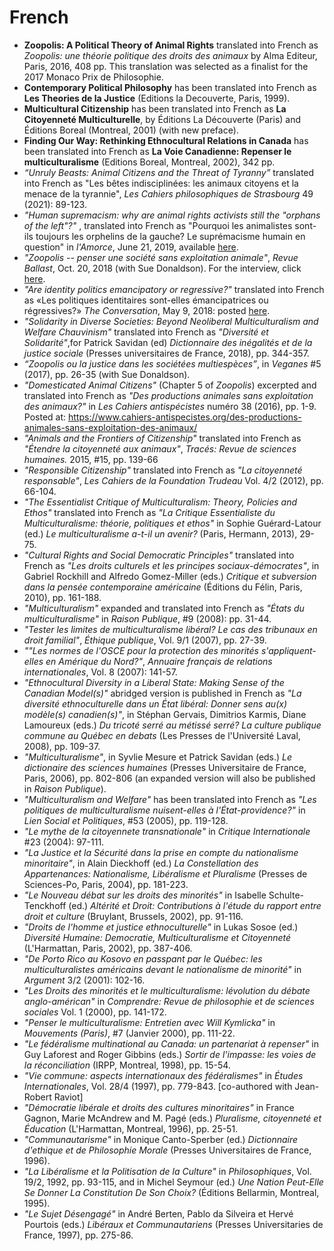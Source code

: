 # French

- **Zoopolis: A Political Theory of Animal Rights** translated into French as _Zoopolis: une théorie politique des droits des animaux_ by Alma Editeur, Paris, 2016, 408 pp. This translation was selected as a finalist for the 2017 Monaco Prix de Philosophie.
- **Contemporary Political Philosophy** has been translated into French as **Les Theories de la Justice** (Editions la Decouverte, Paris, 1999).
- **Multicultural Citizenship** has been translated into French as **La Citoyenneté Multiculturelle**, by Éditions La Découverte (Paris) and Éditions Boreal (Montreal, 2001) (with new preface).
- **Finding Our Way: Rethinking Ethnocultural Relations in Canada** has been translated into French as **La Voie Canadienne: Repenser le multiculturalisme** (Editions Boreal, Montreal, 2002), 342 pp.
- _“Unruly Beasts: Animal Citizens and the Threat of Tyranny”_ translated into French as "Les bêtes indisciplinées: les animaux citoyens et la menace de la tyrannie", _Les Cahiers philosophiques de Strasbourg_ 49 (2021): 89-123. 
- _"Human supremacism: why are animal rights activists still the "orphans of the left"?"_ , translated into French as "Pourquoi les animalistes sont-ils toujours les orphelins de la gauche? Le suprémacisme humain en question" in _l'Amorce_, June 21, 2019, available [here](https://lamorce.co/pourquoi-les-animalistes-sont-ils-toujours-les-orphelins-de-la-gauche/).
- _"Zoopolis -- penser une société sans exploitation animale"_, _Revue Ballast_, Oct. 20, 2018 (with Sue Donaldson). For the interview, click [here](https://www.revue-ballast.fr/zoopolis-penser-une-societe-sans-exploitation-animale/).
- _"Are identity politics emancipatory or regressive?"_ translated into French as «Les politiques identitaires sont-elles émancipatrices ou régressives?» _The Conversation_, May 9, 2018: posted [here](http://theconversation.com/les-politiques-identitaires-sont-elles-emancipatrices-ou-regressives-95391/).
- _"Solidarity in Diverse Societies: Beyond Neoliberal Multiculturalism and Welfare Chauvinism"_ translated into French as _"Diversité et Solidarité"_,for Patrick Savidan (ed) _Dictionnaire des inégalités et de la justice sociale_ (Presses universitaires de France, 2018), pp. 344-357.
- _“Zoopolis ou la justice dans les sociétées multiespèces”_, in _Veganes_ #5 (2017), pp. 26-35 (with Sue Donaldson).
- _"Domesticated Animal Citizens"_ (Chapter 5 of _Zoopolis_) excerpted and translated into French as _"Des productions animales sans exploitation des animaux?"_ in _Les Cahiers antispécistes_ numéro 38 (2016), pp. 1-9\. Posted at: <https://www.cahiers-antispecistes.org/des-productions-animales-sans-exploitation-des-animaux/>
- _"Animals and the Frontiers of Citizenship"_ translated into French as _"Étendre la citoyenneté aux animaux"_, _Tracés: Revue de sciences humaines._ 2015, #15, pp. 139-66
- _"Responsible Citizenship"_ translated into French as _"La citoyenneté responsable"_, _Les Cahiers de la Foundation Trudeau_ Vol. 4/2 (2012), pp. 66-104.
- _"The Essentialist Critique of Multiculturalism: Theory, Policies and Ethos"_ translated into French as _"La Critique Essentialiste du Multiculturalisme: théorie, politiques et ethos"_ in Sophie Guérard-Latour (ed.) _Le multiculturalisme a-t-il un avenir?_ (Paris, Hermann, 2013), 29-75.
- _"Cultural Rights and Social Democratic Principles"_ translated into French as _"Les droits culturels et les principes sociaux-démocrates"_, in Gabriel Rockhill and Alfredo Gomez-Miller (eds.) _Critique et subversion dans la pensée contemporaine américaine_ (Éditions du Félin, Paris, 2010), pp. 161-188.
- _"Multiculturalism"_ expanded and translated into French as _"États du multiculturalisme"_ in _Raison Publique_, #9 (2008): pp. 31-44.
- _"Tester les limites de multiculturalisme libéral? Le cas des tribunaux en droit familial"_, _Éthique publique_, Vol. 9/1 (2007), pp. 27-39.
- _""Les normes de l'OSCE pour la protection des minorités s'appliquent-elles en Amérique du Nord?"_, _Annuaire français de relations internationales_, Vol. 8 (2007): 141-57.
- _"Ethnocultural Diversity in a Liberal State: Making Sense of the Canadian Model(s)"_ abridged version is published in French as _"La diversité ethnoculturelle dans un État libéral: Donner sens au(x) modèle(s) canadien(s)"_, in Stéphan Gervais, Dimitrios Karmis, Diane Lamoureux (eds.) _Du tricoté serré au métissé serré? La culture publique commune au Québec en debats_ (Les Presses de l'Université Laval, 2008), pp. 109-37.
- _"Multiculturalisme"_, in Syvlie Mesure et Patrick Savidan (eds.) _Le dictionaire des sciences humaines_ (Presses Universitaire de France, Paris, 2006), pp. 802-806 (an expanded version will also be published in _Raison Publique_).
- _"Multiculturalism and Welfare"_ has been translated into French as _"Les politiques de multiculturalisme nuisent-elles à l'État-providence?"_ in _Lien Social et Politiques_, #53 (2005), pp. 119-128.
- _"Le mythe de la citoyennete transnationale"_ in _Critique Internationale_ #23 (2004): 97-111.
- _"La Justice et la Sécurité dans la prise en compte du nationalisme minoritaire"_, in Alain Dieckhoff (ed.) _La Constellation des Appartenances: Nationalisme, Libéralisme et Pluralisme_ (Presses de Sciences-Po, Paris, 2004), pp. 181-223.
- _"Le Nouveau débat sur les droits des minorités"_ in Isabelle Schulte-Tenckhoff (ed.) _Altérité et Droit: Contributions à l'étude du rapport entre droit et culture_ (Bruylant, Brussels, 2002), pp. 91-116.
- _"Droits de l'homme et justice ethnoculturelle"_ in Lukas Sosoe (ed.) _Diversité Humaine: Democratie, Multiculturalisme et Citoyenneté_ (L'Harmattan, Paris, 2002), pp. 387-406.
- _"De Porto Rico au Kosovo en passpant par le Québec: les multiculturalistes américains devant le nationalisme de minorité"_ in _Argument_ 3/2 (2001): 102-16.
- _"Les Droits des minorités et le multiculturalisme: lévolution du débate anglo-américan"_ in _Comprendre: Revue de philosophie et de sciences sociales_ Vol. 1 (2000), pp. 141-172.
- _"Penser le multiculturalisme: Entretien avec Will Kymlicka"_ in _Mouvements (Paris)_, #7 (Janvier 2000), pp. 111-22.
- _"Le fédéralisme multinational au Canada: un partenariat à repenser"_ in Guy Laforest and Roger Gibbins (eds.) _Sortir de l'impasse: les voies de la réconciliation_ (IRPP, Montreal, 1998), pp. 15-54.
- _"Vie commune: aspects internationaux des fédéralismes"_ in _Études Internationales_, Vol. 28/4 (1997), pp. 779-843\. [co-authored with Jean-Robert Raviot]
- _"Démocratie libérale et droits des cultures minoritaires"_ in France Gagnon, Marie McAndrew and M. Pagé (eds.) _Pluralisme, citoyenneté et Éducation_ (L'Harmattan, Montreal, 1996), pp. 25-51.
- _"Communautarisme"_ in Monique Canto-Sperber (ed.) _Dictionnaire d'ethique et de Philosophie Morale_ (Presses Universitaires de France, 1996).
- _"La Libéralisme et la Politisation de la Culture"_ in _Philosophiques_, Vol. 19/2, 1992, pp. 93-115, and in Michel Seymour (ed.) _Une Nation Peut-Elle Se Donner La Constitution De Son Choix?_ (Éditions Bellarmin, Montreal, 1995).
- _"Le Sujet Désengagé"_ in André Berten, Pablo da Silveira et Hervé Pourtois (eds.) _Libéraux et Communautariens_ (Presses Universitaries de France, 1997), pp. 275-86.
